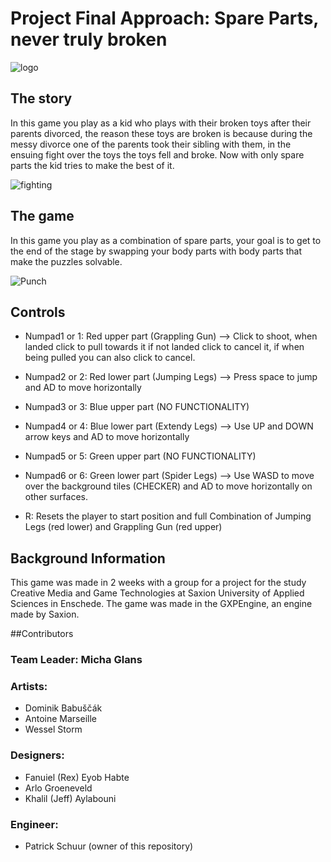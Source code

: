 # Project Final Approach: Spare Parts, never truly broken 


![logo](https://user-images.githubusercontent.com/72610925/175645085-9f6952c0-60de-4615-b34f-c66f30e549c7.png)


## The story
In this game you play as a kid who plays with their broken toys after their parents divorced, the reason these toys are broken is because during the messy divorce
one of the parents took their sibling with them, in the ensuing fight over the toys the toys fell and broke. Now with only spare parts the kid tries to make
the best of it.

![fighting](https://user-images.githubusercontent.com/72610925/175645724-26ff29ef-3564-4485-aa81-15736944d432.png)

## The game
In this game you play as a combination of spare parts, your goal is to get to the end of the stage by swapping your body parts with body parts that make
the puzzles solvable.

![Punch](https://user-images.githubusercontent.com/72610925/175647660-19d32ab4-20db-49cd-9212-29e579d68dd7.gif)


## Controls
* Numpad1 or 1: Red upper part (Grappling Gun) --> Click to shoot, when landed click to pull towards it if not landed
						 click to cancel it, if when being pulled you can also click to cancel.

* Numpad2 or 2: Red lower part (Jumping Legs) --> Press space to jump and AD to move horizontally

* Numpad3 or 3: Blue upper part (NO FUNCTIONALITY)


* Numpad4 or 4: Blue lower part (Extendy Legs) --> Use UP and DOWN arrow keys and AD to move horizontally

* Numpad5 or 5: Green upper part (NO FUNCTIONALITY)

* Numpad6 or 6: Green lower part (Spider Legs) --> Use WASD to move over the background tiles (CHECKER) 
						 and AD to move horizontally on other surfaces.

* R: Resets the player to start position and full Combination of Jumping Legs (red lower) and Grappling Gun (red upper)


## Background Information
This game was made in 2 weeks with a group for a project for the study Creative Media and Game Technologies at Saxion University of Applied Sciences in Enschede. 
The game was made in the GXPEngine, an engine made by Saxion. 

##Contributors

### Team Leader: Micha Glans

### Artists:
* Dominik Babuščák
* Antoine Marseille
* Wessel Storm

### Designers:
* Fanuiel (Rex) Eyob Habte
* Arlo Groeneveld
* Khalil (Jeff) Aylabouni

### Engineer:
* Patrick Schuur (owner of this repository)
